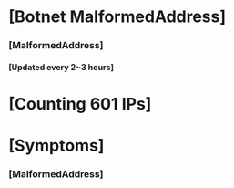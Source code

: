 # [Botnet MalformedAddress]
### [MalformedAddress]
#### [Updated every 2~3 hours]

# [Counting 601 IPs]

# [Symptoms] 
###   [MalformedAddress]
